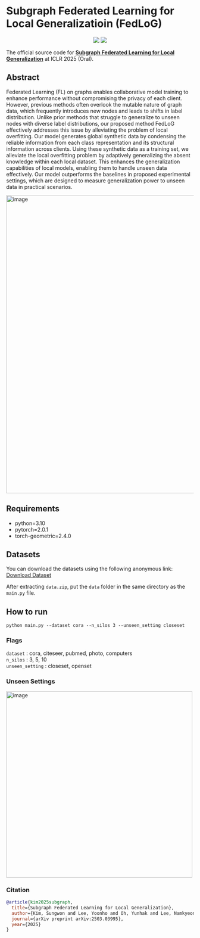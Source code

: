# Subgraph Federated Learning for Local Generalizatioin (FedLoG)

<p align="center">   
    <a href="https://pytorch.org/" alt="PyTorch">
      <img src="https://img.shields.io/badge/PyTorch-%23EE4C2C.svg?e&logo=PyTorch&logoColor=white" /></a>
    <a href="https://iclr.cc" alt="Conference">
        <img src="https://img.shields.io/badge/ICLR'25-brightgreen" /></a>
<!--     <img src="https://img.shields.io/pypi/l/torch-rechub"> -->
</p>

The official source code for [**Subgraph Federated Learning for Local Generalization**](https://www.arxiv.org/abs/2503.03995) at ICLR 2025 (Oral).

## Abstract 
Federated Learning (FL) on graphs enables collaborative model training to enhance performance without compromising the privacy of each client. However, previous methods often overlook the mutable nature of graph data, which frequently introduces new nodes and leads to shifts in label distribution. Unlike prior methods that struggle to generalize to unseen nodes with diverse label distributions, our proposed method FedLoG effectively addresses this issue by alleviating the problem of local overfitting. Our model generates global synthetic data by condensing the reliable information from each class representation and its structural information across clients. Using these synthetic data as a training set, we alleviate the local overfitting problem by adaptively generalizing the absent knowledge within each local dataset. This enhances the generalization capabilities of local models, enabling them to handle unseen data effectively. Our model outperforms the baselines in proposed experimental settings, which are designed to measure generalization power to unseen data in practical scenarios.

<img width="800" alt="image" src="https://github.com/user-attachments/assets/311ea5ee-b36b-4e71-a96d-02b363d4f2c5" />

## Requirements
- python=3.10
- pytorch=2.0.1
- torch-geometric=2.4.0

## Datasets
You can download the datasets using the following anonymous link:  
[Download Dataset](https://drive.google.com/file/d/12u40AJMXeeplxfSeOuhU29rv8YtBzWMl/view?usp=share_link)

After extracting `data.zip`, put the `data` folder in the same directory as the `main.py` file.

## How to run
```
python main.py --dataset cora --n_silos 3 --unseen_setting closeset
```
### Flags
`dataset` : cora, citeseer, pubmed, photo, computers  
`n_silos` : 3, 5, 10  
`unseen_setting` : closeset, openset  

### Unseen Settings
<img width="500" alt="image" src="https://github.com/user-attachments/assets/e8ddc755-0ecd-4395-9294-cabb2fcec582" />

### Citation  

```BibTex
@article{kim2025subgraph,
  title={Subgraph Federated Learning for Local Generalization},
  author={Kim, Sungwon and Lee, Yoonho and Oh, Yunhak and Lee, Namkyeong and Yun, Sukwon and Lee, Junseok and Kim, Sein and Yang, Carl and Park, Chanyoung},
  journal={arXiv preprint arXiv:2503.03995},
  year={2025}
}
```

